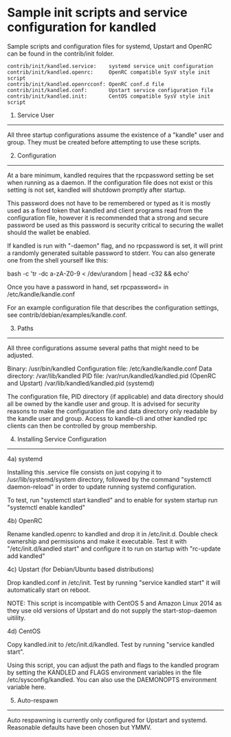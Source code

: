 Sample init scripts and service configuration for kandled
==========================================================

Sample scripts and configuration files for systemd, Upstart and OpenRC
can be found in the contrib/init folder.

    contrib/init/kandled.service:    systemd service unit configuration
    contrib/init/kandled.openrc:     OpenRC compatible SysV style init script
    contrib/init/kandled.openrcconf: OpenRC conf.d file
    contrib/init/kandled.conf:       Upstart service configuration file
    contrib/init/kandled.init:       CentOS compatible SysV style init script

1. Service User
---------------------------------

All three startup configurations assume the existence of a "kandle" user
and group.  They must be created before attempting to use these scripts.

2. Configuration
---------------------------------

At a bare minimum, kandled requires that the rpcpassword setting be set
when running as a daemon.  If the configuration file does not exist or this
setting is not set, kandled will shutdown promptly after startup.

This password does not have to be remembered or typed as it is mostly used
as a fixed token that kandled and client programs read from the configuration
file, however it is recommended that a strong and secure password be used
as this password is security critical to securing the wallet should the
wallet be enabled.

If kandled is run with "-daemon" flag, and no rpcpassword is set, it will
print a randomly generated suitable password to stderr.  You can also
generate one from the shell yourself like this:

bash -c 'tr -dc a-zA-Z0-9 < /dev/urandom | head -c32 && echo'

Once you have a password in hand, set rpcpassword= in /etc/kandle/kandle.conf

For an example configuration file that describes the configuration settings,
see contrib/debian/examples/kandle.conf.

3. Paths
---------------------------------

All three configurations assume several paths that might need to be adjusted.

Binary:              /usr/bin/kandled
Configuration file:  /etc/kandle/kandle.conf
Data directory:      /var/lib/kandled
PID file:            /var/run/kandled/kandled.pid (OpenRC and Upstart)
                     /var/lib/kandled/kandled.pid (systemd)

The configuration file, PID directory (if applicable) and data directory
should all be owned by the kandle user and group.  It is advised for security
reasons to make the configuration file and data directory only readable by the
kandle user and group.  Access to kandle-cli and other kandled rpc clients
can then be controlled by group membership.

4. Installing Service Configuration
-----------------------------------

4a) systemd

Installing this .service file consists on just copying it to
/usr/lib/systemd/system directory, followed by the command
"systemctl daemon-reload" in order to update running systemd configuration.

To test, run "systemctl start kandled" and to enable for system startup run
"systemctl enable kandled"

4b) OpenRC

Rename kandled.openrc to kandled and drop it in /etc/init.d.  Double
check ownership and permissions and make it executable.  Test it with
"/etc/init.d/kandled start" and configure it to run on startup with
"rc-update add kandled"

4c) Upstart (for Debian/Ubuntu based distributions)

Drop kandled.conf in /etc/init.  Test by running "service kandled start"
it will automatically start on reboot.

NOTE: This script is incompatible with CentOS 5 and Amazon Linux 2014 as they
use old versions of Upstart and do not supply the start-stop-daemon uitility.

4d) CentOS

Copy kandled.init to /etc/init.d/kandled. Test by running "service kandled start".

Using this script, you can adjust the path and flags to the kandled program by
setting the KANDLED and FLAGS environment variables in the file
/etc/sysconfig/kandled. You can also use the DAEMONOPTS environment variable here.

5. Auto-respawn
-----------------------------------

Auto respawning is currently only configured for Upstart and systemd.
Reasonable defaults have been chosen but YMMV.
